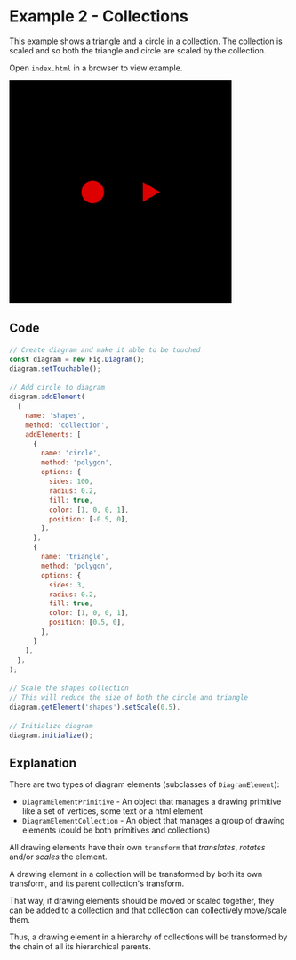 # Example 2 - Collections

This example shows a triangle and a circle in a collection. The collection is scaled and so both the triangle and circle are scaled by the collection.

Open `index.html` in a browser to view example.

![example](./example.png)

## Code

```js
// Create diagram and make it able to be touched
const diagram = new Fig.Diagram();
diagram.setTouchable();

// Add circle to diagram
diagram.addElement(
  {
    name: 'shapes',
    method: 'collection',
    addElements: [
      {
        name: 'circle',
        method: 'polygon',
        options: {
          sides: 100,
          radius: 0.2,
          fill: true,
          color: [1, 0, 0, 1],
          position: [-0.5, 0],
        },
      },
      {
        name: 'triangle',
        method: 'polygon',
        options: {
          sides: 3,
          radius: 0.2,
          fill: true,
          color: [1, 0, 0, 1],
          position: [0.5, 0],
        },
      }
    ],
  },
);

// Scale the shapes collection
// This will reduce the size of both the circle and triangle
diagram.getElement('shapes').setScale(0.5),

// Initialize diagram
diagram.initialize();
```

## Explanation

There are two types of diagram elements (subclasses of `DiagramElement`):

* `DiagramElementPrimitive` - An object that manages a drawing primitive like a set of vertices, some text or a html element
* `DiagramElementCollection` - An object that manages a group of drawing elements (could be both primitives and collections)

All drawing elements have their own `transform` that *translates*, *rotates* and/or *scales* the element.

A drawing element in a collection will be transformed by both its own transform, and its parent collection's transform.

That way, if drawing elements should be moved or scaled together, they can be added to a collection and that collection can collectively move/scale them.

Thus, a drawing element in a hierarchy of collections will be transformed by the chain of all its hierarchical parents.
